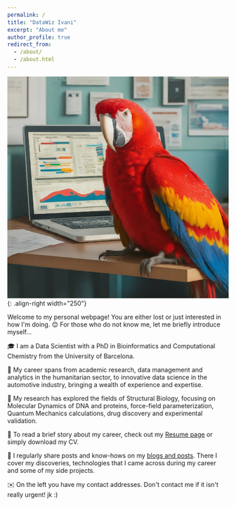 ```yaml
---
permalink: /
title: "DataWiz Ivani"
excerpt: "About me"
author_profile: true
redirect_from: 
  - /about/
  - /about.html
---
```


![Red parrot doing Data Science work](/images/red_parrot_cubicle_2.jfif){: .align-right width="250"}

Welcome to my personal webpage! You are either lost or just interested in how I'm doing. 😊 For those who do not know me, let me briefly introduce myself...

🎓 I am a Data Scientist with a PhD in Bioinformatics and Computational Chemistry from the University of Barcelona.

💼 My career spans from academic research, data management and analytics in the humanitarian sector, to innovative data science in the automotive industry, bringing a wealth of experience and expertise.

🧬 My research has explored the fields of Structural Biology, focusing on Molecular Dynamics of DNA and proteins, force-field parameterization, Quantum Mechanics calculations, drug discovery and experimental validation.

📖 To read a brief story about my career, check out my [Resume page](https://realivanivani.github.io/cv/) or simply download my CV.

📑 I regularly share posts and know-hows on my [blogs and posts](https://realivanivani.github.io/year-archive/). There I cover my discoveries, technologies that I came across during my career and some of my side projects.

✉️ On the left you have my contact addresses. Don't contact me if it isn't really urgent! jk :)

